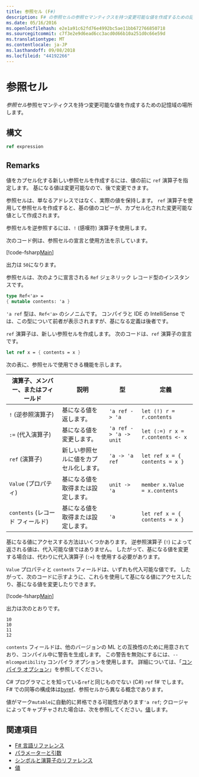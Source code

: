 ```yaml
---
title: 参照セル (F#)
description: F# の参照セルの参照セマンティクスを持つ変更可能な値を作成するための記憶域の場所の方法について説明します。
ms.date: 05/16/2016
ms.openlocfilehash: e2e1a91c62fd76e4992bc5ae11bb672766850718
ms.sourcegitcommit: c7f3e2e9d6ead6cc3acd0d66b10a251d0c66e59d
ms.translationtype: MT
ms.contentlocale: ja-JP
ms.lasthandoff: 09/08/2018
ms.locfileid: "44192266"
---
```

# <a name="reference-cells"></a>参照セル

*参照セル*参照セマンティクスを持つ変更可能な値を作成するための記憶域の場所します。

## <a name="syntax"></a>構文

```fsharp
ref expression
```

## <a name="remarks"></a>Remarks

値をカプセル化する新しい参照セルを作成するには、値の前に `ref` 演算子を指定します。 基になる値は変更可能なので、後で変更できます。

参照セルは、単なるアドレスではなく、実際の値を保持します。 `ref` 演算子を使用して参照セルを作成すると、基の値のコピーが、カプセル化された変更可能な値として作成されます。

参照セルを逆参照するには、`!` (感嘆符) 演算子を使用します。

次のコード例は、参照セルの宣言と使用方法を示しています。

[!code-fsharp[Main](../../../samples/snippets/fsharp/lang-ref-1/snippet2201.fs)]

出力は `50`になります。

参照セルは、次のように宣言される `Ref` ジェネリック レコード型のインスタンスです。

```fsharp
type Ref<'a> =
{ mutable contents: 'a }
```

`'a ref` 型は、`Ref<'a>` のシノニムです。 コンパイラと IDE の IntelliSense では、この型について前者が表示されますが、基になる定義は後者です。

`ref` 演算子は、新しい参照セルを作成します。 次のコードは、`ref` 演算子の宣言です。

```fsharp
let ref x = { contents = x }
```

次の表に、参照セルで使用できる機能を示します。

|演算子、メンバー、またはフィールド|説明|型|定義|
|--------------------------|-----------|----|----------|
|`!` (逆参照演算子)|基になる値を返します。|`'a ref -> 'a`|`let (!) r = r.contents`|
|`:=` (代入演算子)|基になる値を変更します。|`'a ref -> 'a -> unit`|`let (:=) r x = r.contents <- x`|
|`ref` (演算子)|新しい参照セルに値をカプセル化します。|`'a -> 'a ref`|`let ref x = { contents = x }`|
|`Value` (プロパティ)|基になる値を取得または設定します。|`unit -> 'a`|`member x.Value = x.contents`|
|`contents` (レコード フィールド)|基になる値を取得または設定します。|`'a`|`let ref x = { contents = x }`|
基になる値にアクセスする方法はいくつかあります。 逆参照演算子 (`!`) によって返される値は、代入可能な値ではありません。 したがって、基になる値を変更する場合は、代わりに代入演算子 (`:=`) を使用する必要があります。

`Value` プロパティと `contents` フィールドは、いずれも代入可能な値です。 したがって、次のコードに示すように、これらを使用して基になる値にアクセスしたり、基になる値を変更したりできます。

[!code-fsharp[Main](../../../samples/snippets/fsharp/lang-ref-1/snippet2203.fs)]

出力は次のとおりです。

```
10
10
11
12
```

`contents` フィールドは、他のバージョンの ML との互換性のために用意されており、コンパイル中に警告を生成します。 この警告を無効にするには、`--mlcompatibility` コンパイラ オプションを使用します。 詳細については、「[コンパイラ オプション](compiler-options.md)」を参照してください。

C# プログラマことを知っている`ref`と同じものでない (C#) `ref` f# でします。 F# での同等の構成体は[byref](byrefs.md)、参照セルから異なる概念であります。

値がマーク`mutable`に自動的に昇格できる可能性があります`'a ref`; クロージャによってキャプチャされた場合は、次を参照してください。[値](values/index.md)します。

## <a name="see-also"></a>関連項目

- [F# 言語リファレンス](index.md)
- [パラメーターと引数](parameters-and-arguments.md)
- [シンボルと演算子のリファレンス](symbol-and-operator-reference/index.md)
- [値](values/index.md)
